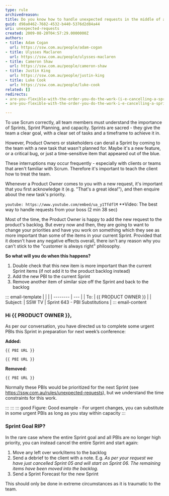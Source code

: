 ```yaml
---
type: rule
archivedreason: 
title: Do you know how to handle unexpected requests in the middle of a Sprint?
guid: d98a0462-7682-4532-b440-5376d2d84a44
uri: unexpected-requests
created: 2009-08-20T04:57:29.0000000Z
authors:
- title: Adam Cogan
  url: https://ssw.com.au/people/adam-cogan
- title: Ulysses Maclaren
  url: https://ssw.com.au/people/ulysses-maclaren
- title: Cameron Shaw
  url: https://ssw.com.au/people/cameron-shaw
- title: Justin King
  url: https://ssw.com.au/people/justin-king
- title: Luke Cook
  url: https://ssw.com.au/people/luke-cook
related: []
redirects:
- are-you-flexible-with-the-order-you-do-the-work-(i-e-cancelling-a-sprint)
- are-you-flexible-with-the-order-you-do-the-work-i-e-cancelling-a-sprint

---
```


To use Scrum correctly, all team members must understand the importance of Sprints, Sprint Planning, and capacity. Sprints are sacred - they give the team a clear goal, with a clear set of tasks and a timeframe to achieve it in.

However, Product Owners or stakeholders can derail a Sprint by coming to the team with a new task that wasn't planned for. Maybe it's a new feature, or a critical bug, or just a time-sensitive item that appeared out of the blue.

<!--endintro-->

These interruptions may occur frequently - especially with clients or teams that aren't familiar with Scrum. Therefore it's important to teach the client how to treat the team.

Whenever a Product Owner comes to you with a new request, it's important that you first acknowledge it (e.g. "That's a great idea!"), and then enquire about the new task's priority.

`youtube: https://www.youtube.com/embed/ua_y1TfdflM`
**Video: The best way to handle requests from your boss (2 min 38 sec)

Most of the time, the Product Owner is happy to add the new request to the product's backlog. But every now and then, they are going to want to change your priorities and have you work on something which they see as more important than some of the items in your current Sprint. Provided that it doesn't have any negative effects overall, there isn't any reason why you can't stick to the "customer is always right" philosophy.

**So what will you do when this happens?**

1. Double check that this new item is more important than the current Sprint items (if not add it to the product backlog instead)
2. Add the new PBI to the current Sprint
3. Remove another item of similar size off the Sprint and back to the backlog

::: email-template
|          |     |
| -------- | --- |
| To:      | {{ PRODUCT OWNER }} |
| Subject: | SSW TV \| Sprint 643 - PBI Substitutions |
::: email-content  

### Hi {{ PRODUCT OWNER }},

As per our conversation, you have directed us to complete some urgent PBIs this Sprint in preparation for next week’s conference:

**Added:**

    {{ PBI URL }}

    {{ PBI URL }}

**Removed:**

    {{ PBI URL }}

Normally these PBIs would be prioritized for the next Sprint (see https://ssw.com.au/rules/unexpected-requests), but we understand the time constraints for this work.

:::
:::
::: good
Figure: Good example - For urgent changes, you can substitute in some urgent PBIs as long as you stay within capacity
::: 

### Sprint Goal RIP?

In the rare case where the entire Sprint goal and all PBIs are no longer high priority, you can instead cancel the entire Sprint and start again:

1. Move any left over work/items to the backlog
2. Send a debrief to the client with a note. E.g. _As per your request we have just cancelled Sprint 05 and will start on Sprint 06. The remaining items have been moved into the backlog._
3. Send a Sprint Forecast for the new Sprint

This should only be done in extreme circumstances as it is traumatic to the team.
